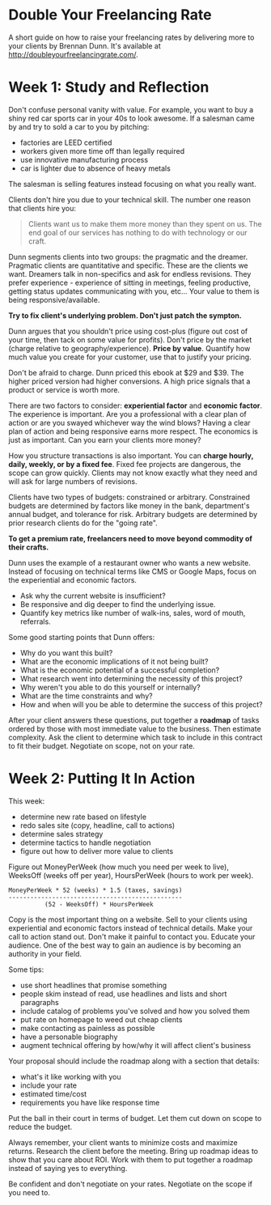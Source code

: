 Double Your Freelancing Rate
============================

A short guide on how to raise your freelancing rates by delivering more to your
clients by Brennan Dunn.  It's available at <http://doubleyourfreelancingrate.com/>.

Week 1: Study and Reflection
============================

Don't confuse personal vanity with value.  For example, you want to buy a shiny
red car sports car in your 40s to look awesome.  If a salesman came by and try
to sold a car to you by pitching:

* factories are LEED certified
* workers given more time off than legally required
* use innovative manufacturing process
* car is lighter due to absence of heavy metals

The salesman is selling features instead focusing on what you really want.

Clients don't hire you due to your technical skill.  The number one reason that
clients hire you:

> Clients want us to make them more money than they spent on us.
> The end goal of our services has nothing to do with technology or our craft.

Dunn segments clients into two groups: the pragmatic and the dreamer.  Pragmatic
clients are quantitative and specific.  These are the clients we want.  Dreamers
talk in non-specifics and ask for endless revisions.  They prefer experience -
experience of sitting in meetings, feeling productive, getting status updates
communicating with you, etc...  Your value to them is being
responsive/available.

**Try to fix client's underlying problem.  Don't just patch the sympton.**

Dunn argues that you shouldn't price using cost-plus (figure out cost of your
time, then tack on some value for profits).  Don't price by the market (charge
relative to geography/experience).  **Price by value**.  Quantify how much value
you create for your customer, use that to justify your pricing.

Don't be afraid to charge.  Dunn priced this ebook at $29 and $39.  The higher
priced version had higher conversions.  A high price signals that a product
or service is worth more.

There are two factors to consider: **experiential factor** and
**economic factor**.  The experience is important.  Are you a professional
with a clear plan of action or are you swayed whichever way the wind blows?
Having a clear plan of action and being responsive earns more respect.  The
economics is just as important.  Can you earn your clients more money?

How you structure transactions is also important.  You can **charge hourly,
daily, weekly, or by a fixed fee**.  Fixed fee projects are dangerous, the scope
can grow quickly.  Clients may not know exactly what they need and will ask for
large numbers of revisions.

Clients have two types of budgets: constrained or arbitrary.  Constrained
budgets are determined by factors like money in the bank, department's annual
budget, and tolerance for risk.  Arbitrary budgets are determined by prior
research clients do for the "going rate".

**To get a premium rate, freelancers need to move beyond commodity of their crafts.**

Dunn uses the example of a restaurant owner who wants a new website.  Instead of
focusing on technical terms like CMS or Google Maps, focus on the experiential
and economic factors.

* Ask why the current website is insufficient?
* Be responsive and dig deeper to find the underlying issue.
* Quantify key metrics like number of walk-ins, sales, word of mouth, referrals.

Some good starting points that Dunn offers:

* Why do you want this built?
* What are the economic implications of it not being built?
* What is the economic potential of a successful completion?
* What research went into determining the necessity of this project?
* Why weren't you able to do this yourself or internally?
* What are the time constraints and why?
* How and when will you be able to determine the success of this project?

After your client answers these questions, put together a **roadmap** of tasks
ordered by those with most immediate value to the business.  Then estimate
complexity.  Ask the client to determine which task to include in this contract
to fit their budget.  Negotiate on scope, not on your rate.

Week 2: Putting It In Action
============================

This week:

* determine new rate based on lifestyle
* redo sales site (copy, headline, call to actions)
* determine sales strategy
* determine tactics to handle negotiation
* figure out how to deliver more value to clients

Figure out MoneyPerWeek (how much you need per week to live), WeeksOff (weeks
off per year), HoursPerWeek (hours to work per week).

    MoneyPerWeek * 52 (weeks) * 1.5 (taxes, savings) 
    ------------------------------------------------
              (52 - WeeksOff) * HoursPerWeek

Copy is the most important thing on a website.  Sell to your clients using
experiential and economic factors instead of technical details.  Make your call
to action stand out.  Don't make it painful to contact you.  Educate your
audience.  One of the best way to gain an audience is by becoming an authority
in your field.

Some tips:

* use short headlines that promise something
* people skim instead of read, use headlines and lists and short paragraphs
* include catalog of problems you've solved and how you solved them
* put rate on homepage to weed out cheap clients
* make contacting as painless as possible
* have a personable biography
* augment technical offering by how/why it will affect client's business

Your proposal should include the roadmap along with a section that details:

* what's it like working with you
* include your rate
* estimated time/cost
* requirements you have like response time

Put the ball in their court in terms of budget.  Let them cut down on scope to
reduce the budget.

Always remember, your client wants to minimize costs and maximize returns.
Research the client before the meeting.  Bring up roadmap ideas to show that you
care about ROI.  Work with them to put together a roadmap instead of saying yes
to everything.

Be confident and don't negotiate on your rates.  Negotiate on the scope if you
need to.
